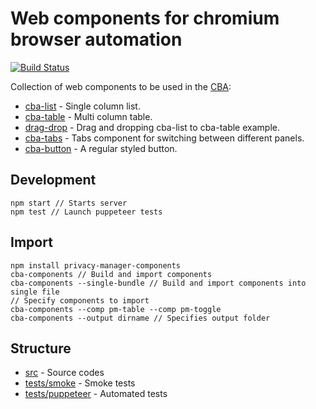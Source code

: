 # Web components for chromium browser automation

[![Build Status](https://travis-ci.com/browser-automation/cba-components.svg?branch=master)](https://travis-ci.com/browser-automation/cba-components)

Collection of web components to be used in the [CBA](http://chrome-automation.com/):

- [cba-list](https://cba-components.netlify.app/smoke/cba-list) - Single column list.
- [cba-table](https://cba-components.netlify.app/smoke/cba-table) - Multi column table.
- [drag-drop](https://cba-components.netlify.app/smoke/drag-drop) - Drag and dropping cba-list to cba-table example.
- [cba-tabs](https://cba-components.netlify.app/smoke/cba-tabs) - Tabs component for switching between different panels.
- [cba-button](https://cba-components.netlify.app/smoke/cba-button) - A regular styled button.

## Development

```
npm start // Starts server
npm test // Launch puppeteer tests
```

## Import

```
npm install privacy-manager-components
cba-components // Build and import components
cba-components --single-bundle // Build and import components into single file
// Specify components to import
cba-components --comp pm-table --comp pm-toggle
cba-components --output dirname // Specifies output folder
```

## Structure

- [src](src) - Source codes
- [tests/smoke](tests/smoke) - Smoke tests
- [tests/puppeteer](tests/puppeteer) - Automated tests
